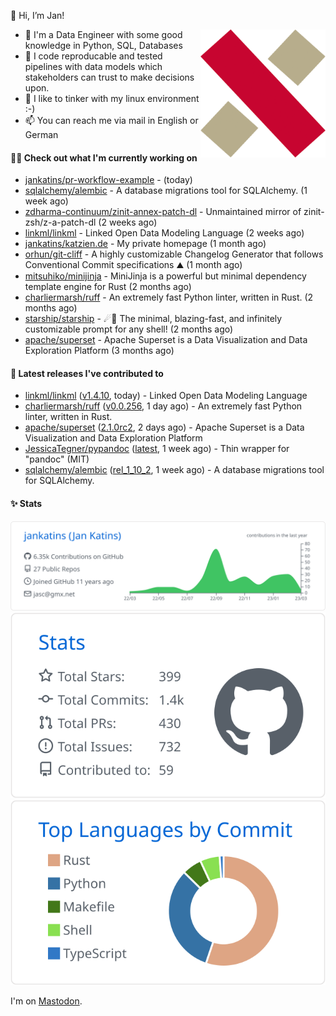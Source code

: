 👋 Hi, I’m Jan!

<img align="right" src="https://raw.githubusercontent.com/kreuzwerkerbot/kreuzwerkerbot/master/assets/xw.png" width="200">

- 🌱 I'm a Data Engineer with some good knowledge in Python, SQL, Databases
- 💪 I code reproducable and tested pipelines with data models which stakeholders can trust to make decisions upon.
- 💞️ I like to tinker with my linux environment :-)
- 📫 You can reach me via mail in English or German

#### 👩‍💻 Check out what I'm currently working on

- [jankatins/pr-workflow-example](https://github.com/jankatins/pr-workflow-example) -  (today)
- [sqlalchemy/alembic](https://github.com/sqlalchemy/alembic) - A database migrations tool for SQLAlchemy. (1 week ago)
- [zdharma-continuum/zinit-annex-patch-dl](https://github.com/zdharma-continuum/zinit-annex-patch-dl) - Unmaintained mirror of zinit-zsh/z-a-patch-dl (2 weeks ago)
- [linkml/linkml](https://github.com/linkml/linkml) - Linked Open Data Modeling Language (2 weeks ago)
- [jankatins/katzien.de](https://github.com/jankatins/katzien.de) - My private homepage (1 month ago)
- [orhun/git-cliff](https://github.com/orhun/git-cliff) - A highly customizable Changelog Generator that follows Conventional Commit specifications ⛰️  (1 month ago)
- [mitsuhiko/minijinja](https://github.com/mitsuhiko/minijinja) - MiniJinja is a powerful but minimal dependency template engine for Rust (2 months ago)
- [charliermarsh/ruff](https://github.com/charliermarsh/ruff) - An extremely fast Python linter, written in Rust. (2 months ago)
- [starship/starship](https://github.com/starship/starship) - ☄🌌️  The minimal, blazing-fast, and infinitely customizable prompt for any shell! (2 months ago)
- [apache/superset](https://github.com/apache/superset) - Apache Superset is a Data Visualization and Data Exploration Platform (3 months ago)

#### 🔭 Latest releases I've contributed to

- [linkml/linkml](https://github.com/linkml/linkml) ([v1.4.10](https://github.com/linkml/linkml/releases/tag/v1.4.10), today) - Linked Open Data Modeling Language
- [charliermarsh/ruff](https://github.com/charliermarsh/ruff) ([v0.0.256](https://github.com/charliermarsh/ruff/releases/tag/v0.0.256), 1 day ago) - An extremely fast Python linter, written in Rust.
- [apache/superset](https://github.com/apache/superset) ([2.1.0rc2](https://github.com/apache/superset/releases/tag/2.1.0rc2), 2 days ago) - Apache Superset is a Data Visualization and Data Exploration Platform
- [JessicaTegner/pypandoc](https://github.com/JessicaTegner/pypandoc) ([latest](https://github.com/JessicaTegner/pypandoc/releases/tag/latest), 1 week ago) - Thin wrapper for &#34;pandoc&#34; (MIT)
- [sqlalchemy/alembic](https://github.com/sqlalchemy/alembic) ([rel_1_10_2](https://github.com/sqlalchemy/alembic/releases/tag/rel_1_10_2), 1 week ago) - A database migrations tool for SQLAlchemy.


#### ✨ Stats

  [![](https://raw.githubusercontent.com/jankatins/jankatins/master/profile-summary-card-output/github/0-profile-details.svg)](https://github.com/vn7n24fzkq/github-profile-summary-cards)
  [![](https://raw.githubusercontent.com/jankatins/jankatins/master/profile-summary-card-output/github/3-stats.svg)](https://github.com/vn7n24fzkq/github-profile-summary-cards)
  [![](https://raw.githubusercontent.com/jankatins/jankatins/master/profile-summary-card-output/github/2-most-commit-language.svg)](https://github.com/vn7n24fzkq/github-profile-summary-cards)

I'm on <a rel="me" href="https://fosstodon.org/@jankatins">Mastodon</a>.

